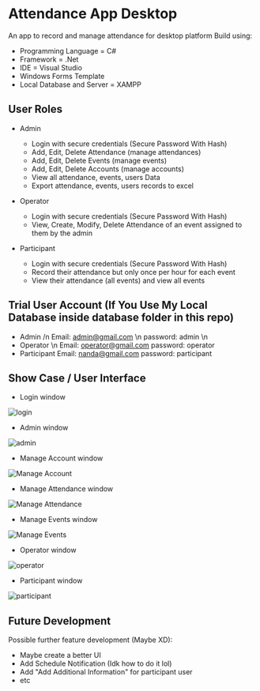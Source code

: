 # Attendance App Desktop
An app to record and manage attendance for desktop platform
Build using:
- Programming Language = C#
- Framework = .Net
- IDE = Visual Studio
- Windows Forms Template
- Local Database and Server = XAMPP

## User Roles ##
- Admin
  - Login with secure credentials (Secure Password With Hash)
  - Add, Edit, Delete Attendance (manage attendances)
  - Add, Edit, Delete Events (manage events)
  - Add, Edit, Delete Accounts (manage accounts)
  - View all attendance, events, users Data
  - Export attendance, events, users records to excel

- Operator
  - Login with secure credentials (Secure Password With Hash)
  - View, Create, Modify, Delete Attendance of an event assigned to them by the admin

- Participant
  - Login with secure credentials (Secure Password With Hash)
  - Record their attendance but only once per hour for each event
  - View their attendance (all events) and view all events

## Trial User Account (If You Use My Local Database inside database folder in this repo) ##
- Admin /n
  Email: admin@gmail.com \n
  password: admin \n
- Operator \n
  Email: operator@gmail.com
  password: operator
- Participant
  Email: nanda@gmail.com
  password: participant

## Show Case / User Interface ##
- Login window

![login](https://github.com/nandaarya/AttendanceAppDesktop/blob/master/assets/Screenshot_Login_Window.png)

- Admin window

![admin](https://github.com/nandaarya/AttendanceAppDesktop/blob/master/assets/Screenshot_Admin_Window.png)

- Manage Account window

![Manage Account](https://github.com/nandaarya/AttendanceAppDesktop/blob/master/assets/Screenshot_Manage_Account_Window.png)

- Manage Attendance window

![Manage Attendance](https://github.com/nandaarya/AttendanceAppDesktop/blob/master/assets/Screenshot_Manage_Attendance.png)

- Manage Events window

![Manage Events](https://github.com/nandaarya/AttendanceAppDesktop/blob/master/assets/Screenshot_Manage_Event_Window.png)

- Operator window
  
![operator](https://github.com/nandaarya/AttendanceAppDesktop/blob/master/assets/Screenshot_Operator_Window.png)

- Participant window

![participant](https://github.com/nandaarya/AttendanceAppDesktop/blob/master/assets/Screenshot_Participant_Window.png)

## Future Development ##
Possible further feature development (Maybe XD):
- Maybe create a better UI
- Add Schedule Notification (Idk how to do it lol)
- Add "Add Additional Information" for participant user
- etc
